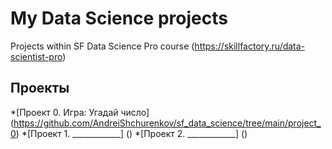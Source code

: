 # My Data Science projects
Projects within SF Data Science Pro course (https://skillfactory.ru/data-scientist-pro)

## Проекты

*[Проект 0. Игра: Угадай число]  (https://github.com/AndreiShchurenkov/sf_data_science/tree/main/project_0)
*[Проект 1. ____________]  ()
*[Проект 2. ____________]  ()

